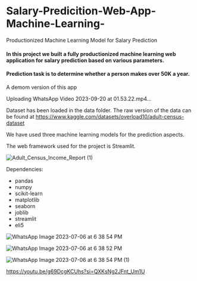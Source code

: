 # Salary-Predicition-Web-App-Machine-Learning-
Productionized Machine Learning Model for Salary Prediction

#### In this project we built a fully productionized machine learning web application for salary prediction based on various parameters.

#### Prediction task is to determine whether a person makes over 50K a year.

A demom version of this app 



Uploading WhatsApp Video 2023-09-20 at 01.53.22.mp4…



Dataset has been loaded in the data folder. The raw version of the data can be found at https://www.kaggle.com/datasets/overload10/adult-census-dataset 

We have used three machine learning models for the prediction aspects. 

The web framework used for the project is Streamlit.


![Adult_Census_Income_Report (1)](https://github.com/Dubeyrock/iNeuron.ai-Adult-Census-Income-Prediction-project-/assets/96882359/6c02044a-e990-434b-9609-dd23aa684b59) 



Dependencies:

* pandas
* numpy
* scikit-learn
* matplotlib
* seaborn
* joblib
* streamlit
* eli5

![WhatsApp Image 2023-07-06 at 6 38 54 PM](https://github.com/Dubeyrock/Adult-Census-Income-Prediction-project-/assets/96882359/ec391b3b-75bc-43b6-bdfe-be2ccf45f9c6) 

![WhatsApp Image 2023-07-06 at 6 38 52 PM](https://github.com/Dubeyrock/Adult-Census-Income-Prediction-project-/assets/96882359/b49ebcd1-0577-496b-8dfc-91eeb36e9011) 

 ![WhatsApp Image 2023-07-06 at 6 38 54 PM (1)](https://github.com/Dubeyrock/Adult-Census-Income-Prediction-project-/assets/96882359/0295170a-4b47-4fb6-8037-1947af74bad7)

https://youtu.be/g69DcgKCUhs?si=QXKsNg2JFnt_Um1U 










